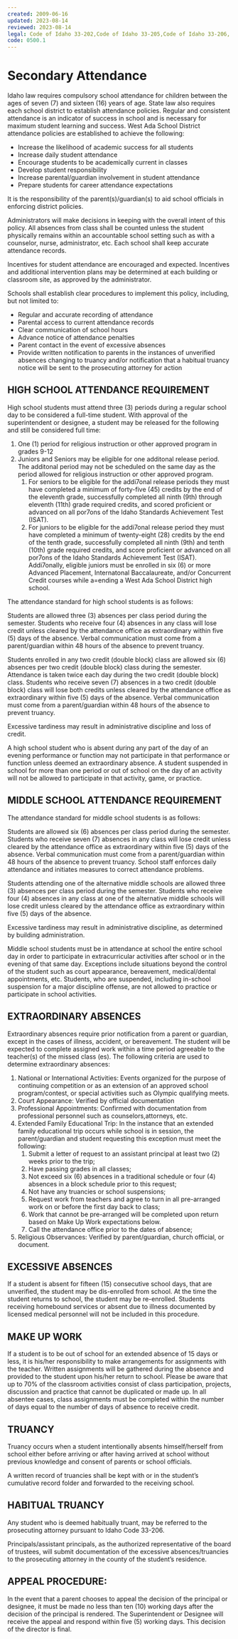 ```yaml
---
created: 2009-06-16
updated: 2023-08-14
reviewed: 2023-08-14
legal: Code of Idaho 33-202,Code of Idaho 33-205,Code of Idaho 33-206,
code: 0500.1
---
```


#  Secondary Attendance

Idaho law requires compulsory school attendance for children between the ages of seven (7) and sixteen (16) years of age. State law also requires each school district to establish attendance policies. Regular and consistent attendance is an indicator of success in school and is necessary for maximum student learning and success. West Ada School District attendance policies are established to achieve the following:

- Increase the likelihood of academic success for all students
- Increase daily student attendance
- Encourage students to be academically current in classes
- Develop student responsibility
- Increase parental/guardian involvement in student attendance
- Prepare students for career attendance expectations

It is the responsibility of the parent(s)/guardian(s) to aid school officials in enforcing district policies.

Administrators will make decisions in keeping with the overall intent of this policy. All absences from class shall be counted unless the student physically remains within an accountable school setting such as with a counselor, nurse, administrator, etc. Each school shall keep accurate attendance records.

Incentives for student attendance are encouraged and expected. Incentives and additional intervention plans may be determined at each building or classroom site, as approved by the administrator.

Schools shall establish clear procedures to implement this policy, including, but not limited to:


- Regular and accurate recording of attendance
- Parental access to current attendance records
- Clear communication of school hours
- Advance notice of attendance penalties
- Parent contact in the event of excessive absences
- Provide written notification to parents in the instances of unverified absences changing to truancy and/or notification that a habitual truancy notice will be sent to the prosecuting attorney for action

## HIGH SCHOOL ATTENDANCE REQUIREMENT

High school students must attend three (3) periods during a regular school day to be considered a full-time student. With approval of the superintendent or designee, a student may be released for the following and still be considered full time:


1. One (1) period for religious instruction or other approved program in grades 9-12
1. Juniors and Seniors may be eligible for one additonal release period. The additonal period may not be scheduled on the same day as the period allowed for religious instruction or other approved program.
    1. For seniors to be eligible for the addi7onal release periods they must have completed a minimum of forty-five (45) credits by the end of the eleventh grade, successfully completed all ninth (9th) through eleventh (11th) grade required credits, and scored proficient or advanced on all por7ons of the Idaho Standards Achievement Test (ISAT).
    1. For juniors to be eligible for the addi7onal release period they must have completed a minimum of twenty-eight (28) credits by the end of the tenth grade, successfully completed all ninth (9th) and tenth (10th) grade required credits, and score proficient or advanced on all por7ons of the Idaho Standards Achievement Test (ISAT). Addi7onally, eligible juniors must be enrolled in six (6) or more Advanced Placement, Internatonal Baccalaureate, and/or Concurrent Credit courses while a=ending a West Ada School District high school.

The attendance standard for high school students is as follows:

Students are allowed three (3) absences per class period during the semester. Students who receive four (4) absences in any class will lose credit unless cleared by the attendance office as extraordinary within five (5) days of the absence. Verbal communication must come from a parent/guardian within 48 hours of the absence to prevent truancy.

Students enrolled in any two credit (double block) class are allowed six (6) absences per two credit (double block) class during the semester. Attendance is taken twice each day during the two credit (double block) class. Students who receive seven (7) absences in a two credit (double block) class will lose both credits unless cleared by the attendance office as extraordinary within five (5) days of the absence. Verbal communication must come from a parent/guardian within 48 hours of the absence to prevent truancy.

Excessive tardiness may result in administrative discipline and loss of credit.

A high school student who is absent during any part of the day of an evening performance or function may not participate in that performance or function unless deemed an extraordinary absence. A student suspended in school for more than one period or out of school on the day of an activity will not be allowed to participate in that activity, game, or practice.

## MIDDLE SCHOOL ATTENDANCE REQUIREMENT

The attendance standard for middle school students is as follows:

Students are allowed six (6) absences per class period during the semester. Students who receive seven (7) absences in any class will lose credit unless cleared by the attendance office as extraordinary within five (5) days of the absence. Verbal communication must come from a parent/guardian within 48 hours of the absence to prevent truancy. School staff enforces daily attendance and initiates measures to correct attendance problems.

Students attending one of the alternative middle schools are allowed three (3) absences per class period during the semester. Students who receive four (4) absences in any class at one of the alternative middle schools will lose credit unless cleared by the attendance office as extraordinary within five (5) days of the absence.

Excessive tardiness may result in administrative discipline, as determined by building administration.

Middle school students must be in attendance at school the entire school day in order to participate in extracurricular activities after school or in the evening of that same day. Exceptions include situations beyond the control of the student such as court appearance, bereavement, medical/dental appointments, etc. Students, who are suspended, including in-school suspension for a major discipline offense, are not allowed to practice or participate in school activities.

## EXTRAORDINARY ABSENCES

Extraordinary absences require prior notification from a parent or guardian, except in the cases of illness, accident, or bereavement. The student will be expected to complete assigned work within a time period agreeable to the teacher(s) of the missed class (es). The following criteria are used to determine extraordinary absences:


1. National or International Activities: Events organized for the purpose of continuing competition or as an extension of an approved school program/contest, or special activities such as Olympic qualifying meets.
1. Court Appearance: Verified by official documentation
1. Professional Appointments: Confirmed with documentation from professional personnel such as counselors,attorneys, etc.
1. Extended Family Educational Trip: In the instance that an extended family educational trip occurs while school is in session, the parent/guardian and student requesting this exception must meet the following:
    1. Submit a letter of request to an assistant principal at least two (2) weeks prior to the trip;
    1. Have passing grades in all classes;
    1. Not exceed six (6) absences in a traditional schedule or four (4) absences in a block schedule prior to this     request;
    1. Not have any truancies or school suspensions;
    1. Request work from teachers and agree to turn in all pre-arranged work on or before the first day back to     class;
    1. Work that cannot be pre-arranged will be completed upon return based on Make Up Work expectations     below.
    1. Call the attendance office prior to the dates of absence;
1. Religious Observances: Verified by parent/guardian, church official, or document.

## EXCESSIVE ABSENCES

If a student is absent for fifteen (15) consecutive school days, that are unverified, the student may be dis-enrolled from school. At the time the student returns to school, the student may be re-enrolled. Students receiving homebound services or absent due to illness documented by licensed medical personnel will not be included in this procedure.

## MAKE UP WORK

If a student is to be out of school for an extended absence of 15 days or less, it is his/her responsibility to make arrangements for assignments with the teacher. Written assignments will be gathered during the absence and provided to the student upon his/her return to school. Please be aware that up to 70% of the classroom activities consist of class participation, projects, discussion and practice that cannot be duplicated or made up. In all absentee cases, class assignments must be completed within the number of days equal to the number of days of absence to receive credit.

## TRUANCY

Truancy occurs when a student intentionally absents himself/herself from school either before arriving or after having arrived at school without previous knowledge and consent of parents or school officials.

A written record of truancies shall be kept with or in the student’s cumulative record folder and forwarded to the receiving school.

## HABITUAL TRUANCY

Any student who is deemed habitually truant, may be referred to the prosecuting attorney pursuant to Idaho Code 33-206.

Principals/assistant principals, as the authorized representative of the board of trustees, will submit documentation of the excessive absences/truancies to the prosecuting attorney in the county of the student’s residence.

## APPEAL PROCEDURE:

In the event that a parent chooses to appeal the decision of the principal or designee, it must be made no less than ten (10) working days after the decision of the principal is rendered. The Superintendent or Designee will receive the appeal and respond within five (5) working days. This decision of the director is final.


